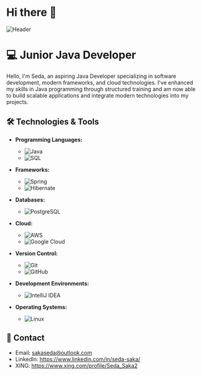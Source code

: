 # Hi there 👋
![Header](https://media.giphy.com/media/Uaxj062PavgqZRhVkS/giphy.gif)

# 💻 Junior Java Developer
Hello, I'm Seda, an aspiring Java Developer specializing in software development, modern frameworks, and cloud technologies. I've enhanced my skills in Java programming through structured training and am now able to build scalable applications and integrate modern technologies into my projects.

## 🛠️ Technologies & Tools

- **Programming Languages:**
  - ![Java](https://img.shields.io/badge/Java-%23F8981D?style=flat-square&logo=java&logoColor=white) [](https://www.java.com/)
  - ![SQL](https://img.shields.io/badge/SQL-%2300709A?style=flat-square&logo=postgresql&logoColor=white) [](https://www.mysql.com/)

- **Frameworks:**
  - ![Spring](https://img.shields.io/badge/Spring-%236DB33F?style=flat-square&logo=spring&logoColor=white) [](https://spring.io/)
  - ![Hibernate](https://img.shields.io/badge/Hibernate-%232D324D?style=flat-square&logo=hibernate&logoColor=white) [](https://hibernate.org/)

- **Databases:**
  - ![PostgreSQL](https://img.shields.io/badge/PostgreSQL-%23336791?style=flat-square&logo=postgresql&logoColor=white) [](https://www.postgresql.org/)

- **Cloud:**
  - ![AWS](https://img.shields.io/badge/AWS-%23232F3E?style=flat-square&logo=amazon-aws&logoColor=white) [](https://aws.amazon.com/)
  - ![Google Cloud](https://img.shields.io/badge/Google_Cloud-%234285F4?style=flat-square&logo=google-cloud&logoColor=white) [](https://cloud.google.com/)

- **Version Control:**
  - ![Git](https://img.shields.io/badge/Git-%23F05032?style=flat-square&logo=git&logoColor=white) [](https://git-scm.com/)
  - ![GitHub](https://img.shields.io/badge/GitHub-%23121011?style=flat-square&logo=github&logoColor=white) [](https://github.com/)

- **Development Environments:**
  - ![IntelliJ IDEA](https://img.shields.io/badge/IntelliJ_IDEA-%23000000?style=flat-square&logo=intellij-idea&logoColor=white) [](https://www.jetbrains.com/idea/)

- **Operating Systems:**
  - ![Linux](https://img.shields.io/badge/Linux-%23FCC624?style=flat-square&logo=linux&logoColor=black) [](https://www.linux.org/)

<!--

## 🚀 Projects
### 1. **Dream Work** - Final project in an agile team
- Project description: [Brief explanation of the project]
- Technologies: Java, Spring framework, PostgerSQL, REST API, HTML/CSS + JavaScript
-->

## 📧 Contact

- Email: sakaseda@outlook.com
- LinkedIn: https://www.linkedin.com/in/seda-saka/
- XING: https://www.xing.com/profile/Seda_Saka2
